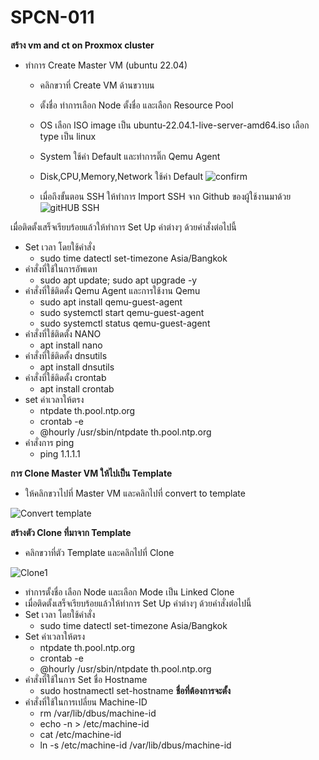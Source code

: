 # SPCN-011
**สร้าง vm and ct on Proxmox cluster**
- ทำการ Create Master VM (ubuntu 22.04)
  - คลิกขวาที่ Create VM ด้านขวาบน
  - ตั้งชื่อ ทำการเลือก Node ตั้งชื่อ และเลือก Resource Pool 
  - OS เลือก ISO image เป็น ubuntu-22.04.1-live-server-amd64.iso เลือก type เป็น linux
  - System ใช้ค่า Default และทำการติ๊ก Qemu Agent
  - Disk,CPU,Memory,Network ใช้ค่า Default
  ![confirm ](https://user-images.githubusercontent.com/115150753/207854831-db9a1a5b-2864-4bb5-b410-541f5b8f6e14.png)
   
  - เมื่อถึงขั้นตอน SSH ให้ทำการ Import SSH จาก Github ของผู้ใช้งานมาด้วย
  ![gitHUB SSH](https://user-images.githubusercontent.com/115150753/207856391-3ba07e9c-1f61-4adb-b8d0-530547290fcb.png)
 
 เมื่อติดตั้งเสร็จเรียบร้อยแล้วให้ทำการ Set Up ค่าต่างๆ ด้วยคำสั่งต่อไปนี้
  - Set เวลา โดยใช้คำสั่ง
     - sudo time datectl set-timezone Asia/Bangkok
  - คำสั่งที่ใช้ในการอัพเดท
     - sudo apt update; sudo apt upgrade -y
  - คำสั่งที่ใช้ติดตั้ง Qemu Agent และการใช้งาน Qemu
     - sudo apt install qemu-guest-agent
     - sudo systemctl start qemu-guest-agent
     - sudo systemctl status qemu-guest-agent
   - คำสั่งที่ใช้ติดตั้ง NANO
      - apt install nano
   - คำสั่งที่ใช้ติดตั้ง dnsutils
      - apt install dnsutils
   - คำสั่งที่ใช้ติดตั้ง crontab
      - apt install crontab
   - set ค่าเวลาให้ตรง
      - ntpdate th.pool.ntp.org
      - crontab -e
      - @hourly /usr/sbin/ntpdate th.pool.ntp.org
   - คำสั่งการ ping
      - ping 1.1.1.1

**การ Clone Master VM ให้ไปเป็น Template**
- ให้คลิกขวาไปที่ Master VM และคลิกไปที่ convert to template

![Convert template](https://user-images.githubusercontent.com/115150753/207861788-e874b337-986f-4da1-9222-983db74ef103.png)

**สร้างตัว Clone ที่มาจาก Template**
- คลิกขวาที่ตัว Template และคลิกไปที่ Clone

![Clone1](https://user-images.githubusercontent.com/115150753/207862859-b46640d6-bde0-4d45-904d-2c060cef8bfc.png)

  - ทำการตั้งชื่อ เลือก Node และเลือก Mode เป็น Linked Clone
 - เมื่อติดตั้งเสร็จเรียบร้อยแล้วให้ทำการ Set Up ค่าต่างๆ ด้วยคำสั่งต่อไปนี้
 - Set เวลา โดยใช้คำสั่ง
     - sudo time datectl set-timezone Asia/Bangkok
 - Set ค่าเวลาให้ตรง
      - ntpdate th.pool.ntp.org
      - crontab -e
      - @hourly /usr/sbin/ntpdate th.pool.ntp.org
 - คำสั่งที่ใช้ในการ Set ชื่อ Hostname
      - sudo hostnamectl set-hostname **ชื่อที่ต้องการจะตั้ง**
 - คำสั่งที่ใช้ในการเปลี่ยน Machine-ID
      - rm /var/lib/dbus/machine-id
      - echo -n > /etc/machine-id
      - cat /etc/machine-id
      - ln -s /etc/machine-id /var/lib/dbus/machine-id
